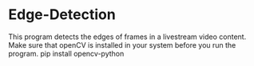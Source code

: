 # Edge-Detection
This program detects the edges of frames in a livestream video content. 
Make sure that openCV is installed in your system before you run the program. 
pip install opencv-python
